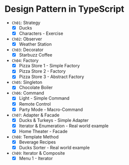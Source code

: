 # Design Pattern in TypeScript

-   `Ch01`: Strategy
    -   [x] Ducks
    -   [x] Characters - Exercise
-   `Ch02`: Observer
    -   [x] Weather Station
-   `Ch03`: Decorator
    -   [x] Starbuzz Coffee
-   `Ch04`: Factory
    -   [x] Pizza Store 1 - Simple Factory
    -   [x] Pizza Store 2 - Factory
    -   [x] Pizza Store 3 - Abstract Factory
-   `Ch05`: Singleton
    -   [x] Chocolate Boiler
-   `Ch06`: Command
    -   [x] Light - Simple Command
    -   [x] Remote Control
    -   [x] Party Mode - Macro-Command
-   `Ch07`: Adapter & Facade
    -   [x] Ducks & Turkeys - Simple Adapter
    -   [x] Iterator & Enumeration - Real world example
    -   [x] Home Theater - Facade
-   `Ch08`: Template Method
    -   [x] Beverage Recipes
    -   [x] Ducks Sorter - Real world example
-   `Ch09`: Iterator & Composite
    -   [x] Menu 1 - Iterator

